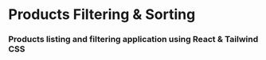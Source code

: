 # Products Filtering & Sorting
### Products listing and filtering application using React & Tailwind CSS

